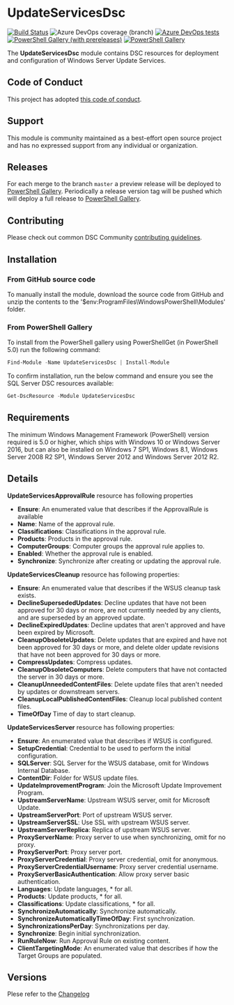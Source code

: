 # UpdateServicesDsc

[![Build Status](https://dev.azure.com/dsccommunity/UpdateServicesDsc/_apis/build/status/dsccommunity.UpdateServicesDsc?branchName=master)](https://dev.azure.com/dsccommunity/UpdateServicesDsc/_build/latest?definitionId=21&branchName=master)
![Azure DevOps coverage (branch)](https://img.shields.io/azure-devops/coverage/dsccommunity/UpdateServicesDsc/21/master)
[![Azure DevOps tests](https://img.shields.io/azure-devops/tests/dsccommunity/UpdateServicesDsc/21/master)](https://dsccommunity.visualstudio.com/UpdateServicesDsc/_test/analytics?definitionId=21&contextType=build)
[![PowerShell Gallery (with prereleases)](https://img.shields.io/powershellgallery/vpre/UpdateServicesDsc?label=UpdateServicesDsc%20Preview)](https://www.powershellgallery.com/packages/UpdateServicesDsc/)
[![PowerShell Gallery](https://img.shields.io/powershellgallery/v/UpdateServicesDsc?label=UpdateServicesDsc)](https://www.powershellgallery.com/packages/UpdateServicesDsc/)

The **UpdateServicesDsc** module contains DSC resources
for deployment and configuration of Windows Server Update Services.

## Code of Conduct

This project has adopted [this code of conduct](CODE_OF_CONDUCT.md).

## Support

This module is community maintained as a best-effort open source project
and has no expressed support from any individual or organization.

## Releases

For each merge to the branch `master` a preview release will be
deployed to [PowerShell Gallery](https://www.powershellgallery.com/).
Periodically a release version tag will be pushed which will deploy a
full release to [PowerShell Gallery](https://www.powershellgallery.com/).

## Contributing

Please check out common DSC Community [contributing guidelines](https://dsccommunity.org/guidelines/contributing).

## Installation

### From GitHub source code

To manually install the module, download the source code from GitHub and unzip
the contents to the '$env:ProgramFiles\WindowsPowerShell\Modules' folder.

### From PowerShell Gallery

To install from the PowerShell gallery using PowerShellGet (in PowerShell 5.0)
run the following command:

```powershell
Find-Module -Name UpdateServicesDsc | Install-Module
```

To confirm installation, run the below command and ensure you see the SQL Server
DSC resources available:

```powershell
Get-DscResource -Module UpdateServicesDsc
```

## Requirements

The minimum Windows Management Framework (PowerShell) version required is 5.0
or higher, which ships with Windows 10 or Windows Server 2016,
but can also be installed on Windows 7 SP1, Windows 8.1,
Windows Server 2008 R2 SP1, Windows Server 2012 and Windows Server 2012 R2.

## Details

**UpdateServicesApprovalRule** resource has following properties

* **Ensure**: An enumerated value that describes if the ApprovalRule is available
* **Name**: Name of the approval rule.
* **Classifications**: Classifications in the approval rule.
* **Products**: Products in the approval rule.
* **ComputerGroups**: Computer groups the approval rule applies to.
* **Enabled**: Whether the approval rule is enabled.
* **Synchronize**: Synchronize after creating or updating the approval rule.

**UpdateServicesCleanup** resource has following properties:

* **Ensure**: An enumerated value that describes if the WSUS cleanup task exists.
* **DeclineSupersededUpdates**: Decline updates that have not been approved for
 30 days or more, are not currently needed by any clients, and are superseded by an approved update.
* **DeclineExpiredUpdates**: Decline updates that aren't approved and have been expired by Microsoft.
* **CleanupObsoleteUpdates**: Delete updates that are expired and have not been
 approved for 30 days or more, and delete older update revisions that have not
 been approved for 30 days or more.
* **CompressUpdates**: Compress updates.
* **CleanupObsoleteComputers**: Delete computers that have not contacted the server in 30 days or more.
* **CleanupUnneededContentFiles**: Delete update files that aren't needed by updates or downstream servers.
* **CleanupLocalPublishedContentFiles**: Cleanup local published content files.
* **TimeOfDay** Time of day to start cleanup.

**UpdateServicesServer** resource has following properties:

* **Ensure**: An enumerated value that describes if WSUS is configured.
* **SetupCredential**: Credential to be used to perform the initial configuration.
* **SQLServer**: SQL Server for the WSUS database, omit for Windows Internal Database.
* **ContentDir**: Folder for WSUS update files.
* **UpdateImprovementProgram**: Join the Microsoft Update Improvement Program.
* **UpstreamServerName**: Upstream WSUS server, omit for Microsoft Update.
* **UpstreamServerPort**: Port of upstream WSUS server.
* **UpstreamServerSSL**: Use SSL with upstream WSUS server.
* **UpstreamServerReplica**: Replica of upstream WSUS server.
* **ProxyServerName**: Proxy server to use when synchronizing, omit for no proxy.
* **ProxyServerPort**: Proxy server port.
* **ProxyServerCredential**: Proxy server credential, omit for anonymous.
* **ProxyServerCredentialUsername**: Proxy server credential username.
* **ProxyServerBasicAuthentication**: Allow proxy server basic authentication.
* **Languages**: Update languages, * for all.
* **Products**: Update products, * for all.
* **Classifications**: Update classifications, * for all.
* **SynchronizeAutomatically**: Synchronize automatically.
* **SynchronizeAutomaticallyTimeOfDay**: First synchronization.
* **SynchronizationsPerDay**: Synchronizations per day.
* **Synchronize**: Begin initial synchronization.
* **RunRuleNow**: Run Approval Rule on existing content.
* **ClientTargetingMode**: An enumerated value that describes if how the Target Groups are populated.

## Versions

Plese refer to the [Changelog](CHANGELOG.md)
